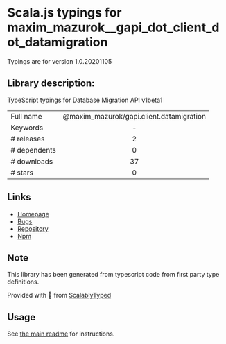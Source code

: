 
# Scala.js typings for maxim_mazurok__gapi_dot_client_dot_datamigration

Typings are for version 1.0.20201105

## Library description:
TypeScript typings for Database Migration API v1beta1

|                    |                 |
| ------------------ | :-------------: |
| Full name          | @maxim_mazurok/gapi.client.datamigration |
| Keywords           | - |
| # releases         | 2 |
| # dependents       | 0 |
| # downloads        | 37 |
| # stars            | 0 |

## Links
- [Homepage](https://github.com/Maxim-Mazurok/google-api-typings-generator#readme)
- [Bugs](https://github.com/Maxim-Mazurok/google-api-typings-generator/issues)
- [Repository](https://github.com/Maxim-Mazurok/google-api-typings-generator)
- [Npm](https://www.npmjs.com/package/%40maxim_mazurok%2Fgapi.client.datamigration)
    


## Note
This library has been generated from typescript code from first party type definitions.

Provided with :purple_heart: from [ScalablyTyped](https://github.com/oyvindberg/ScalablyTyped)

## Usage
See [the main readme](../../readme.md) for instructions.


